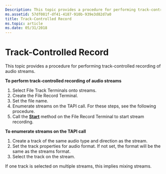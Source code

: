 ```yaml
---
Description: This topic provides a procedure for performing track-controlled recording of audio streams.
ms.assetid: 57df081f-df41-4187-910b-939e3d82d7a0
title: Track-Controlled Record
ms.topic: article
ms.date: 05/31/2018
---
```


# Track-Controlled Record

This topic provides a procedure for performing track-controlled recording of audio streams.

**To perform track-controlled recording of audio streams**

1.  Select File Track Terminals onto streams.
2.  Create the File Record Terminal.
3.  Set the file name.
4.  Enumerate streams on the TAPI call. For these steps, see the following procedure.
5.  Call the [**Start**](/windows/desktop/api/tapi3if/nf-tapi3if-itmediacontrol-start) method on the File Record Terminal to start stream recording.

**To enumerate streams on the TAPI call**

1.  Create a track of the same audio type and direction as the stream.
2.  Set the track properties for audio format. If not set, the format will be the same as the streams format.
3.  Select the track on the stream.

If one track is selected on multiple streams, this implies mixing streams.

 

 



